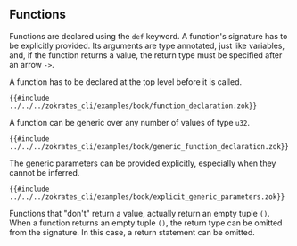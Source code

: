 ## Functions

Functions are declared using the `def` keyword. A function's signature has to be explicitly provided. 
Its arguments are type annotated, just like variables, and, if the function returns a value, 
the return type must be specified after an arrow `->`. 

A function has to be declared at the top level before it is called.

```zokrates
{{#include ../../../zokrates_cli/examples/book/function_declaration.zok}}
```

A function can be generic over any number of values of type `u32`.

```zokrates
{{#include ../../../zokrates_cli/examples/book/generic_function_declaration.zok}}
```

The generic parameters can be provided explicitly, especially when they cannot be inferred.

```zokrates
{{#include ../../../zokrates_cli/examples/book/explicit_generic_parameters.zok}}
```

Functions that "don't" return a value, actually return an empty tuple `()`. 
When a function returns an empty tuple `()`, the return type can be omitted from 
the signature. In this case, a return statement can be omitted.